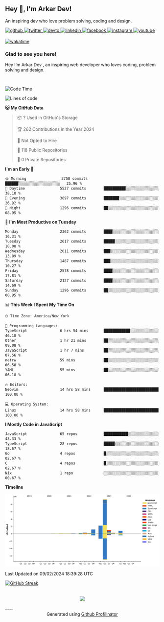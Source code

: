 ## Hey 👋, I'm Arkar Dev!  

An inspiring dev who love problem solving, coding and design.

<a href="https://github.com/Riley1101" target="_blank">
<img src=https://img.shields.io/badge/github-%2324292e.svg?&style=for-the-badge&logo=github&logoColor=white alt=github style="margin-bottom: 5px;" />
</a>
<a href="https://twitter.com/arkardev" target="_blank">
<img src=https://img.shields.io/badge/twitter-%2300acee.svg?&style=for-the-badge&logo=twitter&logoColor=white alt=twitter style="margin-bottom: 5px;" />
</a>
<a href="https://dev.to/riley1101" target="_blank">
<img src=https://img.shields.io/badge/dev.to-%2308090A.svg?&style=for-the-badge&logo=dev.to&logoColor=white alt=devto style="margin-bottom: 5px;" />
</a>
<a href="https://linkedin.com/in/arkar-kaung-myat" target="_blank">
<img src=https://img.shields.io/badge/linkedin-%231E77B5.svg?&style=for-the-badge&logo=linkedin&logoColor=white alt=linkedin style="margin-bottom: 5px;" />
</a>
<a href="https://www.facebook.com/riley.eileen.75" target="_blank">
<img src=https://img.shields.io/badge/facebook-%232E87FB.svg?&style=for-the-badge&logo=facebook&logoColor=white alt=facebook style="margin-bottom: 5px;" />
</a>
<a href="https://instagram.com/rileys1101" target="_blank">
<img src=https://img.shields.io/badge/instagram-%23000000.svg?&style=for-the-badge&logo=instagram&logoColor=white alt=instagram style="margin-bottom: 5px;" />
</a>
<a href="https://www.youtube.com/channel/UC_RfEQCC3gL2AzsFFAABikg" target="_blank">
<img src=https://img.shields.io/badge/youtube-%23EE4831.svg?&style=for-the-badge&logo=youtube&logoColor=white alt=youtube style="margin-bottom: 5px;" />
</a>  
  
[![wakatime](https://wakatime.com/badge/user/cf23b6e3-75f8-4c04-b0e3-273191c8d2ec.svg)](https://wakatime.com/@cf23b6e3-75f8-4c04-b0e3-273191c8d2ec)


### Glad to see you here!  
Hey I’m Arkar Dev , an inspiring web developer who loves coding, problem solving and design.

<br/>

<!--START_SECTION:waka-->
![Code Time](http://img.shields.io/badge/Code%20Time-952%20hrs%2032%20mins-blue)

![Lines of code](https://img.shields.io/badge/From%20Hello%20World%20I%27ve%20Written-15.6%20million%20lines%20of%20code-blue)

**🐱 My GitHub Data** 

> 📦 ? Used in GitHub's Storage 
 > 
> 🏆 262 Contributions in the Year 2024
 > 
> 🚫 Not Opted to Hire
 > 
> 📜 118 Public Repositories 
 > 
> 🔑 0 Private Repositories 
 > 
**I'm an Early 🐤** 

```text
🌞 Morning                3758 commits        ██████░░░░░░░░░░░░░░░░░░░   25.96 % 
🌆 Daytime                5527 commits        ██████████░░░░░░░░░░░░░░░   38.18 % 
🌃 Evening                3897 commits        ███████░░░░░░░░░░░░░░░░░░   26.92 % 
🌙 Night                  1296 commits        ██░░░░░░░░░░░░░░░░░░░░░░░   08.95 % 
```
📅 **I'm Most Productive on Tuesday** 

```text
Monday                   2362 commits        ████░░░░░░░░░░░░░░░░░░░░░   16.31 % 
Tuesday                  2617 commits        █████░░░░░░░░░░░░░░░░░░░░   18.08 % 
Wednesday                2011 commits        ███░░░░░░░░░░░░░░░░░░░░░░   13.89 % 
Thursday                 1487 commits        ███░░░░░░░░░░░░░░░░░░░░░░   10.27 % 
Friday                   2578 commits        ████░░░░░░░░░░░░░░░░░░░░░   17.81 % 
Saturday                 2127 commits        ████░░░░░░░░░░░░░░░░░░░░░   14.69 % 
Sunday                   1296 commits        ██░░░░░░░░░░░░░░░░░░░░░░░   08.95 % 
```


📊 **This Week I Spent My Time On** 

```text
🕑︎ Time Zone: America/New_York

💬 Programming Languages: 
TypeScript               6 hrs 54 mins       ████████████░░░░░░░░░░░░░   46.18 % 
Other                    1 hr 21 mins        ██░░░░░░░░░░░░░░░░░░░░░░░   09.08 % 
JavaScript               1 hr 7 mins         ██░░░░░░░░░░░░░░░░░░░░░░░   07.56 % 
netrw                    59 mins             ██░░░░░░░░░░░░░░░░░░░░░░░   06.58 % 
YAML                     55 mins             ██░░░░░░░░░░░░░░░░░░░░░░░   06.18 % 

🔥 Editors: 
Neovim                   14 hrs 58 mins      █████████████████████████   100.00 % 

💻 Operating System: 
Linux                    14 hrs 58 mins      █████████████████████████   100.00 % 
```

**I Mostly Code in JavaScript** 

```text
JavaScript               65 repos            ███████████░░░░░░░░░░░░░░   43.33 % 
TypeScript               28 repos            █████░░░░░░░░░░░░░░░░░░░░   18.67 % 
Go                       4 repos             █░░░░░░░░░░░░░░░░░░░░░░░░   02.67 % 
C                        4 repos             █░░░░░░░░░░░░░░░░░░░░░░░░   02.67 % 
Nix                      1 repo              ░░░░░░░░░░░░░░░░░░░░░░░░░   00.67 % 
```



**Timeline**

![Lines of Code chart](https://raw.githubusercontent.com/Riley1101/Riley1101/main/assets/bar_graph.png)


 Last Updated on 09/02/2024 18:39:28 UTC
<!--END_SECTION:waka-->

[![GitHub Streak](https://streak-stats.demolab.com?user=Riley1101)](https://git.io/streak-stats)
  
<br/>  
<div align="center">
<img src="https://komarev.com/ghpvc/?username=Riley1101&&style=flat-square" align="center" />
</div>  
<br/>  
----
<div align="center">Generated using <a href="https://profilinator.rishav.dev/" target="_blank">Github Profilinator</a></div>

